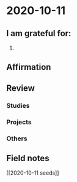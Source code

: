 # 2020-10-11

## I am grateful for:
1. 

## Affirmation

## Review
### Studies

### Projects

### Others

## Field notes

[[2020-10-11 seeds]]